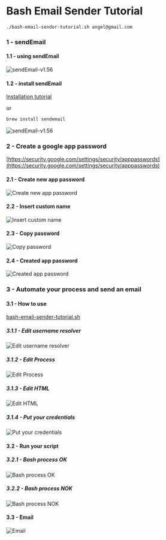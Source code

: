 # Bash Email Sender Tutorial

````
./bash-email-sender-tutorial.sh angel@gmail.com
````

### 1 - sendEmail

#### 1.1 - using sendEmail
![sendEmail-v1.56](images/sendEmail-v1.56.png)

#### 1.2 - install sendEmail

[Installation tutorial](https://brewinstall.org/Install-sendemail-on-Mac-with-Brew/)

or

```` bash
brew install sendemail
````
![sendEmail-v1.56](images/sendEmail-install.png)


### 2 - Create a google app password

[https://security.google.com/settings/security/apppasswords](https://security.google.com/settings/security/apppasswords)

#### 2.1 - Create new app password
![Create new app password](images/image-1.png)

#### 2.2 - Insert custom name
![Insert custom name](images/image-1-1.png)

#### 2.3 - Copy password
![Copy password](images/image-2.png)

#### 2.4 - Created app password
![Created app password](images/image-3.png)


### 3 - Automate your process and send an email

#### 3.1 - How to use
[bash-email-sender-tutorial.sh](bash-email-sender-tutorial.sh)

##### 3.1.1 - Edit username resolver
![Edit username resolver](images/bash-edit-username.png)

##### 3.1.2 - Edit Process
![Edit Process](images/bash-edit-process.png)

##### 3.1.3 - Edit HTML
![Edit HTML](images/bash-edit-html.png)

##### 3.1.4 - Put your credentials
![Put your credentials](images/bash-edit-credentials.png)

#### 3.2 - Run your script

##### 3.2.1 - Bash process OK
![Bash process OK](images/bash-process-ok.png)

##### 3.2.2 - Bash process NOK
![Bash process NOK](images/bash-process-nok.png)

#### 3.3 - Email
![Email](images/email.png)



